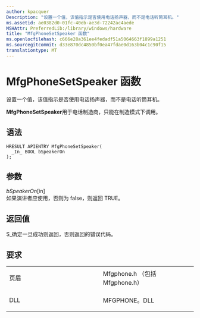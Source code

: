 ```yaml
---
author: kpacquer
Description: "设置一个值，该值指示是否使用电话扬声器，而不是电话听筒耳机。"
ms.assetid: ae0382d0-01fc-40eb-ae3d-72242ac4aede
MSHAttr: PreferredLib:/library/windows/hardware
title: "MfgPhoneSetSpeaker 函数"
ms.openlocfilehash: c666e28a361ee4fedadf51a5064663f1899a1251
ms.sourcegitcommit: d33e870dc4850bf0ea47fdae0d163b04c1c90f15
translationtype: MT
---
```

# <a name="mfgphonesetspeaker-function"></a>MfgPhoneSetSpeaker 函数


设置一个值，该值指示是否使用电话扬声器，而不是电话听筒耳机。

**MfgPhoneSetSpeaker**用于电话制造商，只能在制造模式下调用。

<a name="syntax"></a>语法
------

```ManagedCPlusPlus
HRESULT APIENTRY MfgPhoneSetSpeaker(
  _In_ BOOL bSpeakerOn
);
```

<a name="parameters"></a>参数
----------

*bSpeakerOn*\[in\]  
如果演讲者应使用，否则为 false，则返回 TRUE。

<a name="return-value"></a>返回值
------------

S\_确定一旦成功则返回，否则返回的错误代码。

<a name="requirements"></a>要求
------------

<table>
<colgroup>
<col width="50%" />
<col width="50%" />
</colgroup>
<tbody>
<tr class="odd">
<td align="left"><p>页眉</p></td>
<td align="left">Mfgphone.h （包括 Mfgphone.h）</td>
</tr>
<tr class="even">
<td align="left"><p>DLL</p></td>
<td align="left">MFGPHONE。DLL</td>
</tr>
</tbody>
</table>

 

 





